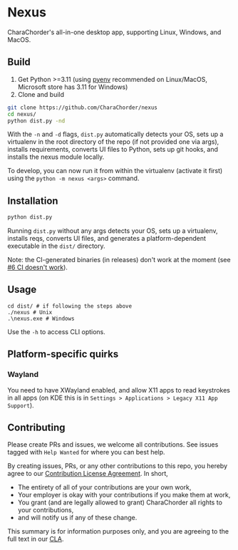 # Nexus

CharaChorder's all-in-one desktop app, supporting Linux, Windows, and MacOS.

## Build
1. Get Python >=3.11 (using [pyenv](https://github.com/pyenv/pyenv) recommended on Linux/MacOS, Microsoft store has 3.11 for Windows)
2. Clone and build
```sh
git clone https://github.com/CharaChorder/nexus
cd nexus/
python dist.py -nd
```
With the `-n` and `-d` flags, `dist.py` automatically detects your OS, sets up a virtualenv in the root directory of the repo (if not provided one via args), installs requirements, converts UI files to Python, sets up git hooks, and installs the nexus module locally.

To develop, you can now run it from within the virtualenv (activate it first) using the `python -m nexus <args>` command.

## Installation
```sh
python dist.py
```
Running `dist.py` without any args detects your OS, sets up a virtualenv, installs reqs, converts UI files, and generates a platform-dependent executable in the `dist/` directory.

Note: the CI-generated binaries (in releases) don't work at the moment (see [#6 CI doesn't work](https://github.com/CharaChorder/nexus/issues/6)).

## Usage
```
cd dist/ # if following the steps above
./nexus # Unix
.\nexus.exe # Windows
```
Use the `-h` to access CLI options.

## Platform-specific quirks
### Wayland
You need to have XWayland enabled, and allow X11 apps to read keystrokes in all apps (on KDE this is in `Settings > Applications > Legacy X11 App Support`).

## Contributing

Please create PRs and issues, we welcome all contributions. See issues tagged with `Help Wanted` for where you can best help.

By creating issues, PRs, or any other contributions to this repo, you hereby agree to our [Contribution License Agreement](Contributing.md). In short,
- The entirety of all of your contributions are your own work,
- Your employer is okay with your contributions if you make them at work,
- You grant (and are legally allowed to grant) CharaChorder all rights to your contributions,
- and will notify us if any of these change.

This summary is for information purposes only, and you are agreeing to the full text in our [CLA](Contributing.md).
